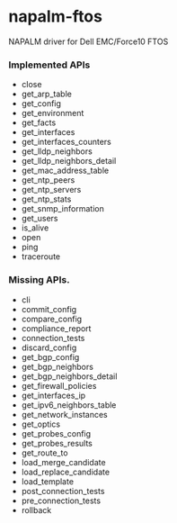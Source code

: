 # napalm-ftos

NAPALM driver for Dell EMC/Force10 FTOS

### Implemented APIs

* close
* get_arp_table
* get_config
* get_environment
* get_facts
* get_interfaces
* get_interfaces_counters
* get_lldp_neighbors
* get_lldp_neighbors_detail
* get_mac_address_table
* get_ntp_peers
* get_ntp_servers
* get_ntp_stats
* get_snmp_information
* get_users
* is_alive
* open
* ping
* traceroute

### Missing APIs.

* cli
* commit_config
* compare_config
* compliance_report
* connection_tests
* discard_config
* get_bgp_config
* get_bgp_neighbors
* get_bgp_neighbors_detail
* get_firewall_policies
* get_interfaces_ip
* get_ipv6_neighbors_table
* get_network_instances
* get_optics
* get_probes_config
* get_probes_results
* get_route_to
* load_merge_candidate
* load_replace_candidate
* load_template
* post_connection_tests
* pre_connection_tests
* rollback
